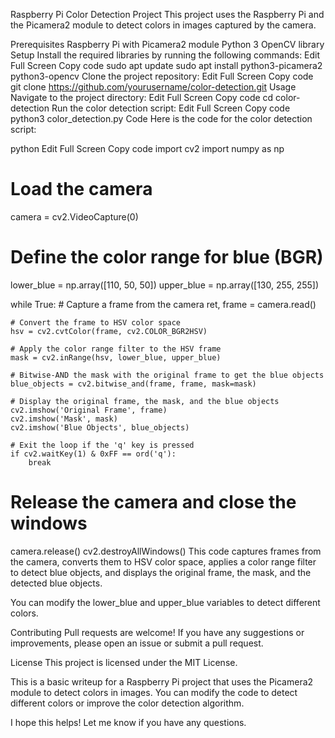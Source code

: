 Raspberry Pi Color Detection Project
This project uses the Raspberry Pi and the Picamera2 module to detect colors in images captured by the camera.

Prerequisites
Raspberry Pi with Picamera2 module
Python 3
OpenCV library
Setup
Install the required libraries by running the following commands:
Edit
Full Screen
Copy code
sudo apt update
sudo apt install python3-picamera2 python3-opencv
Clone the project repository:
Edit
Full Screen
Copy code
git clone https://github.com/yourusername/color-detection.git
Usage
Navigate to the project directory:
Edit
Full Screen
Copy code
cd color-detection
Run the color detection script:
Edit
Full Screen
Copy code
python3 color_detection.py
Code
Here is the code for the color detection script:

python
Edit
Full Screen
Copy code
import cv2
import numpy as np

# Load the camera
camera = cv2.VideoCapture(0)

# Define the color range for blue (BGR)
lower_blue = np.array([110, 50, 50])
upper_blue = np.array([130, 255, 255])

while True:
    # Capture a frame from the camera
    ret, frame = camera.read()

    # Convert the frame to HSV color space
    hsv = cv2.cvtColor(frame, cv2.COLOR_BGR2HSV)

    # Apply the color range filter to the HSV frame
    mask = cv2.inRange(hsv, lower_blue, upper_blue)

    # Bitwise-AND the mask with the original frame to get the blue objects
    blue_objects = cv2.bitwise_and(frame, frame, mask=mask)

    # Display the original frame, the mask, and the blue objects
    cv2.imshow('Original Frame', frame)
    cv2.imshow('Mask', mask)
    cv2.imshow('Blue Objects', blue_objects)

    # Exit the loop if the 'q' key is pressed
    if cv2.waitKey(1) & 0xFF == ord('q'):
        break

# Release the camera and close the windows
camera.release()
cv2.destroyAllWindows()
This code captures frames from the camera, converts them to HSV color space, applies a color range filter to detect blue objects, and displays the original frame, the mask, and the detected blue objects.

You can modify the lower_blue and upper_blue variables to detect different colors.

Contributing
Pull requests are welcome! If you have any suggestions or improvements, please open an issue or submit a pull request.

License
This project is licensed under the MIT License.

This is a basic writeup for a Raspberry Pi project that uses the Picamera2 module to detect colors in images. You can modify the code to detect different colors or improve the color detection algorithm.

I hope this helps! Let me know if you have any questions.

